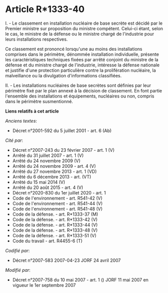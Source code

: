 # Article R*1333-40

I. - Le classement en installation nucléaire de base secrète est décidé par le Premier ministre sur proposition du ministre
compétent. Celui-ci étant, selon le cas, le ministre de la défense ou le ministre chargé de l'industrie pour leurs
installations respectives.

Ce classement est prononcé lorsqu'une au moins des installations comprises dans le périmètre, dénommée installation
individuelle, présente les caractéristiques techniques fixées par arrêté conjoint du ministre de la défense et du ministre
chargé de l'industrie, intéresse la défense nationale et justifie d'une protection particulière contre la prolifération
nucléaire, la malveillance ou la divulgation d'informations classifiées.

II. - Les installations nucléaires de base secrètes sont définies par leur périmètre fixé par le plan annexé à la décision de
classement. En font partie l'ensemble des installations et équipements, nucléaires ou non, compris dans le périmètre
susmentionné.

**Liens relatifs à cet article**

_Anciens textes_:

  - Décret n°2001-592 du 5 juillet 2001 - art. 6 (Ab)

_Cité par_:

  - Décret n°2007-243 du 23 février 2007 - art. 1 (V)
  - Arrêté du 31 juillet 2007 - art. 1 (V)
  - Arrêté du 24 novembre 2009 (V)
  - Arrêté du 24 novembre 2009 - art. 4 (V)
  - Arrêté du 27 novembre 2013 - art. 1 (VD)
  - Arrêté du 6 décembre 2013 - art. (VT)
  - Arrêté du 15 mai 2014 (V)
  - Arrêté du 20 août 2015 - art. 4 (V)
  - Décret n°2020-830 du 1er juillet 2020 - art. 1
  - Code de l'environnement - art. R541-42 (V)
  - Code de l'environnement - art. R541-44 (V)
  - Code de l'environnement - art. R541-48 (V)
  - Code de la défense. - art. R*1333-37 (M)
  - Code de la défense. - art. R*1333-42 (V)
  - Code de la défense. - art. R*1333-44 (V)
  - Code de la défense. - art. R*1333-48 (V)
  - Code de la défense. - art. R*1333-51 (V)
  - Code du travail - art. R4455-6 (T)

_Codifié par_:

  - Décret n°2007-583 2007-04-23 JORF 24 avril 2007

_Modifié par_:

  - Décret n°2007-758 du 10 mai 2007 - art. 1 () JORF 11 mai 2007 en vigueur le 1er septembre 2007

